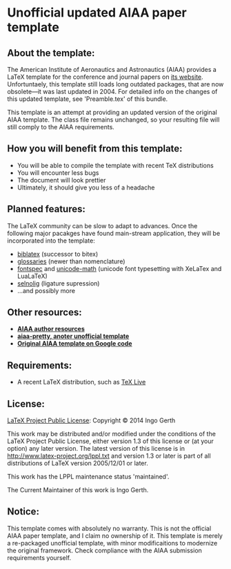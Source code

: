 # Unofficial updated AIAA paper template

## About the template:
The American Institute of Aeronautics and Astronautics (AIAA) provides a 
LaTeX template for the conference and journal papers on [its website](https://www.aiaa.org/secondary.aspx?id=4597). Unfortuntaely, this template still loads long outdated
packages, that are now obsolete—it was last updated in 2004.
For detailed info on the changes of this updated template, see 'Preamble.tex' of this bundle.

This template is an attempt at providing an updated version of the original
AIAA template. The class file remains unchanged, so your resulting file will still
comply to the AIAA requirements.


## How you will benefit from this template:
* You will be able to compile the template with recent TeX distributions
* You will encounter less bugs
* The document will look prettier
* Ultimately, it should give you less of a headache


## Planned features:
The LaTeX community can be slow to adapt to advances. Once the following major pacakges
have found main-stream application, they will be incorporated into the template:
* [biblatex](http://www.ctan.org/pkg/biblatex) (successor to bitex)
* [glossaries](http://www.ctan.org/pkg/glossaries) (newer than nomenclature)
* [fontspec](http://www.ctan.org/pkg/fontspec) and [unicode-math](http://www.ctan.org/pkg/unicode-math) (unicode font typesetting with XeLaTex and LuaLaTeX)
* [selnolig](http://www.ctan.org/pkg/selnolig) (ligature supression)
* …and possibly more


## Other resources:
 * **[AIAA author resources](https://www.aiaa.org/secondary.aspx?id=4597)**
 * **[aiaa-pretty, anoter unofficial template](http://www-personal.umich.edu/~dalle/codes/aiaa-pretty/)**
 * **[Original AIAA template on Google code](https://www.google.com/url?sa=t&rct=j&q=&esrc=s&source=web&cd=4&cad=rja&ved=0CEoQFjAD&url=http%3A%2F%2Fcode.google.com%2Fp%2Faiaa-latex%2F&ei=yqneUqvoC6KX1AWOkYCABA&usg=AFQjCNETvicdq9ark6-HDsmtn2fqOhbCAA&sig2=8oNBVArMjIlB657okdL_Pw&bvm=bv.59568121,d.d2k)**


## Requirements:
 * A recent LaTeX distribution, such as [TeX Live](http://www.tug.org/texlive/)


## License:
[LaTeX Project Public License](http://latex-project.org/lppl/):
   Copyright © 2014 Ingo Gerth
  
   This work may be distributed and/or modified under the
   conditions of the LaTeX Project Public License, either version 1.3
   of this license or (at your option) any later version.
   The latest version of this license is in
     http://www.latex-project.org/lppl.txt
   and version 1.3 or later is part of all distributions of LaTeX
   version 2005/12/01 or later.
  
   This work has the LPPL maintenance status 'maintained'.
   
   The Current Maintainer of this work is Ingo Gerth.


## Notice:
This template comes with absolutely no warranty. This is not the official AIAA paper template,
and I claim no ownership of it. This template is merely a re-packaged unofficial
template, with minor modificaitions to modernize the original framework. Check compliance with
the AIAA submission requirements yourself.

